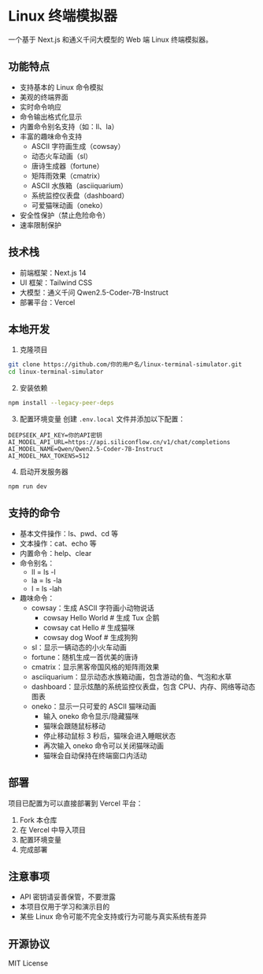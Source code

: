 # Linux 终端模拟器

一个基于 Next.js 和通义千问大模型的 Web 端 Linux 终端模拟器。

## 功能特点

- 支持基本的 Linux 命令模拟
- 美观的终端界面
- 实时命令响应
- 命令输出格式化显示
- 内置命令别名支持（如：ll、la）
- 丰富的趣味命令支持
  - ASCII 字符画生成（cowsay）
  - 动态火车动画（sl）
  - 唐诗生成器（fortune）
  - 矩阵雨效果（cmatrix）
  - ASCII 水族箱（asciiquarium）
  - 系统监控仪表盘（dashboard）
  - 可爱猫咪动画（oneko）
- 安全性保护（禁止危险命令）
- 速率限制保护

## 技术栈

- 前端框架：Next.js 14
- UI 框架：Tailwind CSS
- 大模型：通义千问 Qwen2.5-Coder-7B-Instruct
- 部署平台：Vercel

## 本地开发

1. 克隆项目
```bash
git clone https://github.com/你的用户名/linux-terminal-simulator.git
cd linux-terminal-simulator
```

2. 安装依赖
```bash
npm install --legacy-peer-deps
```

3. 配置环境变量
创建 `.env.local` 文件并添加以下配置：
```
DEEPSEEK_API_KEY=你的API密钥
AI_MODEL_API_URL=https://api.siliconflow.cn/v1/chat/completions
AI_MODEL_NAME=Qwen/Qwen2.5-Coder-7B-Instruct
AI_MODEL_MAX_TOKENS=512
```

4. 启动开发服务器
```bash
npm run dev
```

## 支持的命令

- 基本文件操作：ls、pwd、cd 等
- 文本操作：cat、echo 等
- 内置命令：help、clear
- 命令别名：
  - ll = ls -l
  - la = ls -la
  - l = ls -lah
- 趣味命令：
  - cowsay：生成 ASCII 字符画小动物说话
    - cowsay Hello World     # 生成 Tux 企鹅
    - cowsay cat Hello       # 生成猫咪
    - cowsay dog Woof       # 生成狗狗
  - sl：显示一辆动态的小火车动画
  - fortune：随机生成一首优美的唐诗
  - cmatrix：显示黑客帝国风格的矩阵雨效果
  - asciiquarium：显示动态水族箱动画，包含游动的鱼、气泡和水草
  - dashboard：显示炫酷的系统监控仪表盘，包含 CPU、内存、网络等动态图表
  - oneko：显示一只可爱的 ASCII 猫咪动画
    - 输入 oneko 命令显示/隐藏猫咪
    - 猫咪会跟随鼠标移动
    - 停止移动鼠标 3 秒后，猫咪会进入睡眠状态
    - 再次输入 oneko 命令可以关闭猫咪动画
    - 猫咪会自动保持在终端窗口内活动

## 部署

项目已配置为可以直接部署到 Vercel 平台：

1. Fork 本仓库
2. 在 Vercel 中导入项目
3. 配置环境变量
4. 完成部署

## 注意事项

- API 密钥请妥善保管，不要泄露
- 本项目仅用于学习和演示目的
- 某些 Linux 命令可能不完全支持或行为可能与真实系统有差异

## 开源协议

MIT License 